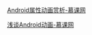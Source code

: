 

[Android属性动画赏析-慕课网](http://www.imooc.com/learn/263 "Android属性动画赏析-慕课网")

[浅谈Android动画-慕课网](http://www.imooc.com/learn/379 "浅谈Android动画-慕课网")




